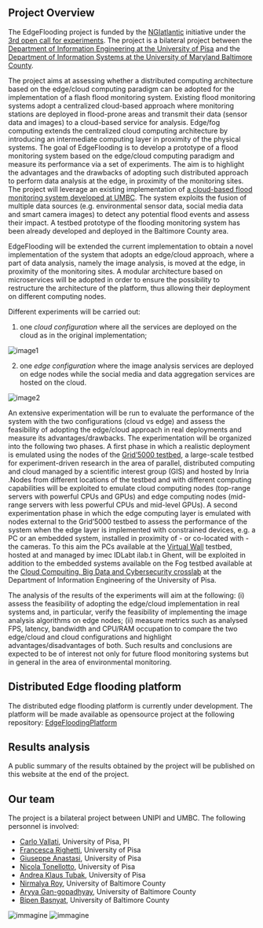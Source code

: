 ## Project Overview

The EdgeFlooding project is funded by the [NGIatlantic](https://ngiatlantic.eu/) initiative under the [3rd open call for experiments](https://ngiatlantic.eu/ngiatlanticeu-3rd-open-call). The project is a bilateral project between the [Department of Information Engineering at the University of Pisa](https://www.dii.unipi.it) and the [Department of Information Systems at the University of Maryland Baltimore County](https://informationsystems.umbc.edu/). 

The project aims at assessing whether a distributed computing architecture based on the edge/cloud computing paradigm can be adopted for the implementation of a flash flood monitoring system. Existing flood monitoring systems adopt a centralized cloud-based approach where monitoring stations are deployed in flood-prone areas and transmit their data (sensor data and images) to a cloud-based service for analysis. Edge/fog computing extends the centralized cloud computing architecture by introducing an intermediate computing layer in proximity of the physical systems. The goal of EdgeFlooding is to develop a prototype of a flood monitoring system based on the edge/cloud computing paradigm and measure its performance via a set of experiments. The aim is to highlight the advantages and the drawbacks of adopting such distributed approach to perform data analysis at the edge, in proximity of the monitoring sites. The project will leverage an existing implementation of [a cloud-based flood monitoring system developed at UMBC](https://mpsc.umbc.edu/projects/flash-flood-monitoring). The system exploits the fusion of multiple data sources (e.g. environmental sensor data, social media data and smart camera images) to detect any potential flood events and assess their impact. A testbed prototype of the flooding monitoring system has been already developed and deployed in the Baltimore County area. 

EdgeFlooding will be extended the current implementation to obtain a novel implementation of the system that adopts an edge/cloud approach, where a part of data analysis, namely the image analysis, is moved at the edge, in proximity of the monitoring sites. A modular architecture based on microservices will be adopted in order to ensure the possibility to restructure the architecture of the platform, thus allowing their deployment on different computing nodes. 

Different experiments will be carried out:
1. one *cloud configuration* where all the services are deployed on the cloud as in the original implementation;

![image1](https://user-images.githubusercontent.com/8784059/147485873-532476de-b9be-453e-9d00-bbbd8aa7c5fb.png)

2. one *edge configuration* where the image analysis services are deployed on edge nodes while the social media and data aggregation services are hosted on the cloud. 

![image2](https://user-images.githubusercontent.com/8784059/147485911-9d7821be-ac7d-4f1e-813d-881bd1e0e612.png)

An extensive experimentation will be run to evaluate the performance of the system with the two configurations (cloud vs edge) and assess the feasibility of adopting the edge/cloud approach in real deployments and measure its advantages/drawbacks. 
The experimentation will be organized into the following two phases. A first phase in which a realistic deployment is emulated using the nodes of the [Grid’5000 testbed](https://www.grid5000.fr/w/Grid5000:Home), a large-scale testbed for experiment-driven research in the area of parallel, distributed computing and cloud managed by a scientific interest group (GIS) and hosted by Inria .Nodes from different locations of the testbed and with different computing capabilities will be exploited to emulate cloud computing nodes (top-range servers with powerful CPUs and GPUs) and edge computing nodes (mid-range servers with less powerful CPUs and mid-level GPUs). A second experimentation phase in which the edge computing layer is emulated with nodes external to the Grid’5000 testbed to assess the performance of the system when the edge layer is implemented with constrained devices, e.g. a PC or an embedded system, installed in proximity of - or co-located with - the cameras. To this aim the PCs available at the [Virtual Wall](https://www.ugent.be/ea/idlab/en/research/research-infrastructure/virtual-wall.htm) testbed, hosted at and managed by imec IDLabt ilab.t in Ghent, will be exploited in addition to the embedded systems available on the Fog testbed available at the [Cloud Compuiting, Big Data and Cybersecurity crosslab](https://crosslab.dii.unipi.it/cloud-computing-big-data-cybersecurity-lab) at the Department of Information Engineering of the University of Pisa. 

The analysis of the results of the experiments will aim at the following: (i) assess the feasibility of adopting the edge/cloud implementation in real systems and, in particular, verify the feasibility of implementing the image analysis algorithms on edge nodes; (ii) measure metrics such as analysed FPS, latency, bandwidth and CPU/RAM occupation to compare the two edge/cloud and cloud configurations and highlight advantages/disadvantages of both. Such results and conclusions are expected to be of interest not only for future flood monitoring systems but in general in the area of environmental monitoring.

## Distributed Edge flooding platform
The distributed edge flooding platform is currently under development. The platform will be made available as opensource project at the following repository: [EdgeFloodingPlatform](https://github.com/EdgeFlooding/EdgeFloodingPlatform) 

## Results analysis
A public summary of the results obtained by the project will be published on this website at the end of the project.

## Our team
The project is a bilateral project between UNIPI and UMBC. The following personnel is involved:
* [Carlo Vallati](http://www.iet.unipi.it/c.vallati/), University of Pisa, PI
* [Francesca Righetti](http://for.unipi.it/francesca_righetti/), University of Pisa
* [Giuseppe Anastasi](http://www.iet.unipi.it/g.anastasi/), University of Pisa
* [Nicola Tonellotto](https://tonellotto.github.io/), University of Pisa
* [Andrea Klaus Tubak](), University of Pisa
* [Nirmalya Roy](), University of Baltimore County
* [Aryya Gan-gopadhyay](https://sites.google.com/site/homearyya/), University of Baltimore County
* [Bipen Basnyat](), University of Baltimore County

![immagine](https://user-images.githubusercontent.com/8784059/147487303-a7a87a17-48e2-4c5d-964a-d147089b15cf.png)     ![immagine](https://user-images.githubusercontent.com/8784059/147487345-dce82632-a1e4-4486-b662-1f5ffba9e3dd.png)


